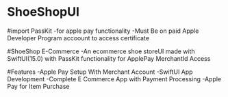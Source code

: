 # ShoeShopUI

#import PassKit 
-for apple pay functionality
-Must Be on paid Apple Developer Program accoount to access certificate

#ShoeShop E-Commerce
-An ecommerce shoe storeUI made with SwiftUI(15.0) with PassKit functionality for ApplePay MerchantId Access 

#Features
-Apple Pay Setup With Merchant Account
-SwiftUI App Development
-Complete E Commerce App with Payment Processing
-Apple Pay for Item Purchase
